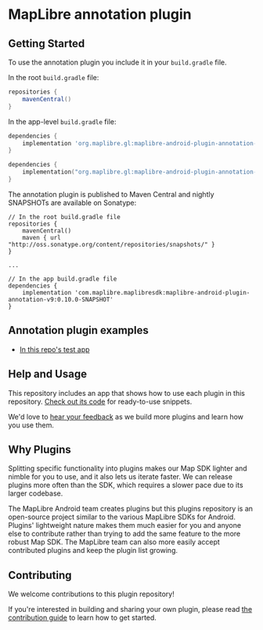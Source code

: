 # MapLibre annotation plugin

<!-- ![annotations-plugin](https://user-images.githubusercontent.com/2151639/44861322-945d5e00-ac78-11e8-8ccb-883a4a743bcf.gif) -->

## Getting Started

<!-- [More documentation about the plugin can be found here](https://www.mapbox.com/android-docs/plugins/overview/annotation/) -->

To use the annotation plugin you include it in your `build.gradle` file.

In the root `build.gradle` file:

```groovy
repositories {
    mavenCentral()
}

```

In the app-level `build.gradle` file:

```groovy
dependencies {
    implementation 'org.maplibre.gl:maplibre-android-plugin-annotation-v9:3.0.1'
}
```

```kotlin
dependencies {
    implementation("org.maplibre.gl:maplibre-android-plugin-annotation-v9:3.0.1")
}
```

The annotation plugin is published to Maven Central and nightly SNAPSHOTs are available on Sonatype:

```
// In the root build.gradle file
repositories {
    mavenCentral()
    maven { url "http://oss.sonatype.org/content/repositories/snapshots/" }
}

...

// In the app build.gradle file
dependencies {
    implementation 'com.maplibre.maplibresdk:maplibre-android-plugin-annotation-v9:0.10.0-SNAPSHOT'
}
```

## Annotation plugin examples

- [In this repo's test app](https://github.com/maplibre/maplibre-plugins-android/tree/main/app/src/main/java/org/maplibre/android/plugins/testapp/activity/annotation)

## Help and Usage

This repository includes an app that shows how to use each plugin in this repository. [Check out its code](https://github.com/maplibre/maplibre-plugins-android/tree/main/app/src/main/java/org/maplibre/android/plugins/testapp/activity) for ready-to-use snippets.

We'd love to [hear your feedback](https://github.com/maplibre/maplibre-plugins-android/issues) as we build more plugins and learn how you use them.

## Why Plugins

Splitting specific functionality into plugins makes our Map SDK lighter and nimble for you to use, and it also lets us iterate faster. We can release plugins more often than the SDK, which requires a slower pace due to its larger codebase.

The MapLibre Android team creates plugins but this plugins repository is an open-source project similar to the various MapLibre SDKs for Android.
Plugins' lightweight nature makes them much easier for you and anyone else to contribute rather than trying to add the same feature to the more robust Map SDK. The MapLibre team can also more easily accept contributed plugins and keep the plugin list growing.

## Contributing

We welcome contributions to this plugin repository!

If you're interested in building and sharing your own plugin, please read [the contribution guide](https://github.com/maplibre/maplibre-plugins-android/blob/main/CONTRIBUTING.md) to learn how to get started.
